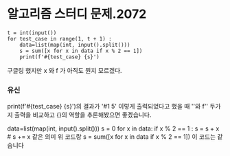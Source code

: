 # 알고리즘 스터디 문제.2072


```
t = int(input())
for test_case in range(1, t + 1) :
    data=list(map(int, input().split()))
    s = sum([x for x in data if x % 2 == 1])
    print(f'#{test_case} {s}')
```

구글링 했지만 x 와 f 가 아직도 뭔지 모르겠다.  

### 유신
print(f'#{test_case} {s}')의 결과가
'#1 5' 이렇게 출력되었다고 했을 때
''와 f'' 두가지 출력을 비교하고
{}의 역할을 추론해봤으면 좋겠습니다.

data=list(map(int, input().split()))
s = 0
for x in data:
    if x % 2 == 1 :
        s = s + x # s += x 같은 의미
위 코드랑 s = sum([x for x in data if x % 2 == 1])
이 코드는 같습니다

